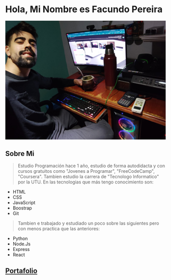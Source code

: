 # Hola, Mi Nombre es Facundo Pereira

![Yo](/Set%20UP.jpeg)


## Sobre Mi

> Estudio Programación hace 1 año, estudio de forma autodidacta y con cursos gratuitos como "Jovenes a Programar", "FreeCodeCamp", "Coursera". Tambien estudio la carrera de "Tecnologo Informatico" por la UTU. 
> En las tecnologias que más tengo conocimiento son: 

 + HTML 
 + CSS 
 + JavaScript
 + Boostrap
 + Git

> Tambien e trabajado y estudiado un poco sobre las siguientes pero con menos practica que las anteriores:

 + Python 
 + Node.Js
 + Express 
 + React

## [Portafolio](https://facundopereira.github.io/portafolio/)

<!--
**facundopereira/facundopereira** is a ✨ _special_ ✨ repository because its `README.md` (this file) appears on your GitHub profile.

Here are some ideas to get you started:

- 🔭 I’m currently working on ...
- 🌱 I’m currently learning ...
- 👯 I’m looking to collaborate on ...
- 🤔 I’m looking for help with ...
- 💬 Ask me about ...
- 📫 How to reach me: ...
- 😄 Pronouns: ...
- ⚡ Fun fact: ...
-->
